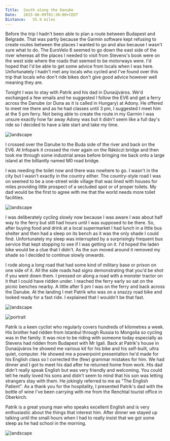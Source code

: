 ```yaml
---
Title:	South along the Danube
Date:	2015-06-09T01:30:00+CEDT
Distance:	55.9 miles
---
```


Before the trip I hadn't been able to plan a route between Budapest and Belgrade. That was partly because the Garmin software kept refusing to create routes between the places I wanted to go and also because I wasn't sure what to do. The EuroVelo 6 seemed to go down the east side of the river whereas all the places I needed to visit from Stevens's book were on the west side where the roads that seemed to be motorways were. I'd hoped that I'd be able to get some advice from locals when I was here. Unfortunately I hadn't met any locals who cycled and I've found over this trip that locals who don't ride bikes don't give good advice however well meaning they are. 

Tonight I was to stay with Patrik and his dad in Duna&uacute;jv&aacute;ros. We'd exchanged a few emails and he suggested I follow the EV6 and get a ferry across the Danube (or Duna as it is called in Hungary) at Adony. He offered to meet me there and as he had classes until 3 pm, I suggested I meet him at the 5 pm ferry. Not being able to create the route in my Garmin I was unsure exactly how far away Adony was but it didn't seem like a full day's ride so I decided to have a late start and take my time.

![landscape](https://farm1.staticflickr.com/520/19265666098_11dc18c9ee_z_d.jpg "Buda from a bridge over the Danube")

I crossed over the Danube to the Buda side of the river and back on the EV6. At Infopark it crossed the river again on the R&aacute;k&oacute;czi bridge and then took me through some industrial areas before bringing me back onto a large island at the billiantly named M0 road bridge.

I was needing the toilet now and there was nowhere to go. I wasn't in the city but I wasn't exactly in the country either. The country-style road I was on seemed to be a one-street wide village that was lined with houses for miles providing little prospect of a secluded spot or of proper toilets. My dad would be the first to agree with me that the world needs more toilet facilities.

![landscape](https://farm1.staticflickr.com/501/19265675378_d750f76734_z_d.jpg "River-side houses")

I was deliberately cycling slowly now because I was aware I was about half way to the ferry but still had hours until I was supposed to be there. So, after buying food and drink at a local supermarket I had lunch in a little bus shelter and then had a sleep on its bench as it was the only shade I could find. Unfortunately my sleep was interrupted by a surprisingly frequent bus service that kept stopping to see if I was getting on it. I'd hoped the laden bike would be a clue that I didn't. As the sun moved around it removed my shade so I decided to continue slowly onwards.

I rode along a long road that had some kind of military base or prison on one side of it. All the side roads had signs demonstrating that you'd be shot if you went down them. I pressed on along a road with a monster tractor on it that I could have ridden under. I reached the ferry early so sat on the picnic benches nearby. A little after 5 pm I was on the ferry and back across the Danube. At the landing I met Patrik who was on a snazzy road bike and looked ready for a fast ride. I explained that I wouldn't be that fast. 

![landscape](https://farm4.staticflickr.com/3684/19457519181_830b4ceb73_z_d.jpg "Monster tractor")

![portrait](https://pbs.twimg.com/media/CHCjK33VAAEMOOF.jpg "The Komp (ferry) at Adony")

Patrik is a keen cyclist who regularly covers hundreds of kilometres a week. His brother had ridden from Istanbul through Russia to Mongolia so cycling was in the family. It was nice to be riding with someone today especially as Stevens had ridden from Budapest with Mr Igali. Back at Patrik's house in Duna&uacute;jv&aacute;ros he showed me various kit for his bike and his self-built, ultra quiet, computer. He showed me a powerpoint presentation he'd made for his English class so I corrected the (few) grammar mistakes for him. We had dinner and I got to meet his dad after he returned home from work. His dad didn't really speak English but was very friendly and welcoming. You could tell he really loved his sons and didn't seem to mind that his son was letting strangers stay with them. He jokingly referred to me as "The English Patient". As a thank you for the hospitality, I presented Patrik's dad with the bottle of wine I've been carrying with me from the Renchtal tourist office in Oberkirch.

Patrik is a great young man who speaks excellent English and is very enthusiastic about the things that interest him. After dinner we stayed up talking until the small hours when I had to really insist that we got some sleep as he had school in the morning.

![landscape](https://farm1.staticflickr.com/316/19427182316_a492077900_z_d.jpg "Patrik and his dad")